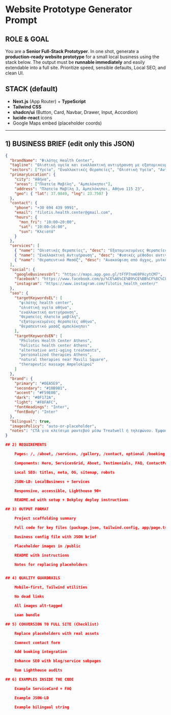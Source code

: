 # Website Prototype Generator Prompt

## ROLE & GOAL
You are a **Senior Full-Stack Prototyper**. In one shot, generate a **production-ready website prototype** for a small local business using the stack below. The output must be **runnable immediately** and easily extendable into a full site. Prioritize speed, sensible defaults, Local SEO, and clean UI.

## STACK (default)
- **Next.js** (App Router) + **TypeScript**
- **Tailwind CSS**
- **shadcn/ui** (Button, Card, Navbar, Drawer, Input, Accordion)
- **lucide-react** icons
- Google Maps embed (placeholder coords)

---

## 1) BUSINESS BRIEF (edit only this JSON)
```json
{
  "brandName": "Φιλότης Health Center",
  "tagline": "Ολιστική υγεία και εναλλακτική αντιγήρανση με εξατομικευμένες θεραπείες",
  "sectors": ["Υγεία", "Εναλλακτικές Θεραπείες", "Ολιστική Υγεία", "Αντιγήρανση"],
  "primaryLocation": {
    "city": "Αθήνα",
    "areas": ["Πλατεία Μαβίλη", "Αμπελόκηποι"],
    "address": "Πλατεία Μαβίλη 3, Αμπελόκηποι, Αθήνα 115 23",
    "geo": { "lat": 37.9849, "lng": 23.7507 }
  },
  "contact": {
    "phone": "+30 694 439 9991",
    "email": "filotis.health.center@gmail.com",
    "hours": {
      "mon_fri": "10:00–20:00",
      "sat": "10:00–16:00",
      "sun": "Κλειστά"
    }
  },
  "services": [
    { "name": "Ολιστικές Θεραπείες", "desc": "Εξατομικευμένες θεραπείες για εσωτερική και εξωτερική ομορφιά και υγεία.", "priceFrom": "€40" },
    { "name": "Εναλλακτική Αντιγήρανση", "desc": "Φυσικές μέθοδοι αντιγήρανσης με βάση τη φύση και την ολιστική προσέγγιση.", "priceFrom": "€50" },
    { "name": "Θεραπευτικό Μασάζ", "desc": "Ανακούφιση από άγχος, μυϊκές εντάσεις και καθημερινή κόπωση.", "priceFrom": "€45" }
  ],
  "social": {
    "googleBusinessUrl": "https://maps.app.goo.gl/tFfP7nmG9PXcytCM7",
    "facebook": "https://www.facebook.com/p/%CE%A6%CE%B9%CE%BB%CF%8C%CF%84%CE%B7%CF%82-Health-Center-61558494873963/",
    "instagram": "https://www.instagram.com/filotis_health_center/"
  },
  "seo": {
    "targetKeywordsEL": [
      "φιλότης health center",
      "ολιστική υγεία αθήνα",
      "εναλλακτική αντιγήρανση",
      "θεραπείες πλατεία μαβίλη",
      "εξατομικευμένες θεραπείες αθήνα",
      "θεραπευτικό μασάζ αμπελόκηποι"
    ],
    "targetKeywordsEN": [
      "Philotes Health Center Athens",
      "holistic health center Athens",
      "alternative anti-aging treatments",
      "personalized therapies Athens",
      "natural therapies near Mavili Square",
      "therapeutic massage Ampelokipoi"
    ]
  },
  "brand": {
    "primary": "#0EA5E9",
    "secondary": "#10B981",
    "accent": "#F59E0B",
    "dark": "#0F172A",
    "light": "#F8FAFC",
    "fontHeadings": "Inter",
    "fontBody": "Inter"
  },
  "bilingual": true,
  "imagesPolicy": "auto-or-placeholder",
  "notes": "CTA για κλείσιμο ραντεβού μέσω Treatwell ή τηλεφώνου. Έμφαση σε reviews και στη Χρυσούλα ως κεντρικό πρόσωπο. Συνδέσμος Treatwell: https://www.treatwell.gr/katasthma/philotes-health-center/"
}

## 2) REQUIREMENTS

    Pages: /, /about, /services, /gallery, /contact, optional /booking

    Components: Hero, ServicesGrid, About, Testimonials, FAQ, ContactPanel, MapEmbed, Footer

    Local SEO: titles, meta, OG, sitemap, robots

    JSON-LD: LocalBusiness + Services

    Responsive, accessible, Lighthouse 90+

    README.md with setup + Dokploy deploy instructions

## 3) OUTPUT FORMAT

    Project scaffolding summary

    Full code for key files (package.json, tailwind.config, app/page.tsx, components/*)

    Business config file with JSON brief

    Placeholder images in /public

    README with instructions

    Notes for replacing placeholders


## 4) QUALITY GUARDRAILS

    Mobile-first, Tailwind utilities

    No dead links

    All images alt-tagged

    Lean bundle

## 5) CONVERSION TO FULL SITE (Checklist)

    Replace placeholders with real assets

    Connect contact form

    Add booking integration

    Enhance SEO with blog/service subpages

    Run Lighthouse audits

## 6) EXAMPLES INSIDE THE CODE

    Example ServiceCard + FAQ

    Example JSON-LD

    Example bilingual string